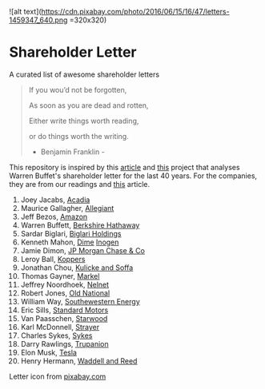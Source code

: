 ![alt text](https://cdn.pixabay.com/photo/2016/06/15/16/47/letters-1459347_640.png =320x320)
# Shareholder Letter
A curated list of awesome shareholder letters

> If you wou’d not be forgotten,
>
> As soon as you are dead and rotten,
>
> Either write things worth reading,
>
> or do things worth the writing.
>
> - Benjamin Franklin -



This repository is inspired by this [article](https://mondaynote.com/bezos-a-ceo-who-can-write-2f368ee36599 "Bezos : A CEO who can write") and [this](https://github.com/susanli2016/Data-Analysis-with-R/blob/master/buffet-letters.Rmd) project that analyses Warren Buffet's shareholder letter for the last 40 years. For the companies, they are from our readings and [this](https://www.toptal.com/finance/equity-research-analysts/best-shareholder-letters) article.

1. Joey Jacabs, [Acadia](https://www.acadiarealty.com/investors)
2. Maurice Gallagher, [Allegiant](http://ir.allegiantair.com/phoenix.zhtml?c=197578&p=irol-reportsannual)
3. Jeff Bezos, [Amazon](https://www.google.com "Amazon's Shareholder Letter")
4. Warren Buffett, [Berkshire Hathaway](http://www.berkshirehathaway.com/letters/letters.html "Berkshire Hathaway's Shareholder Letter")
5. Sardar Biglari, [Biglari Holdings](http://www.biglariholdings.com/letters.htm)
6. Kenneth Mahon, [Dime](http://investors.dime.com/Presentations)
[Inogen](http://investor.sykes.com/company/investors/financial-reports-and-filings/annual-reports/default.aspx)
7. Jamie Dimon, [JP Morgan Chase & Co](https://www.jpmorganchase.com/corporate/investor-relations/annual-report-proxy.htm)
8. Leroy Ball, [Koppers](http://investors.koppers.com/phoenix.zhtml?c=194019&p=irol-irhome)
9. Jonathan Chou, [Kulicke and Soffa](https://investor.kns.com/financial-information/annual-reports)
10. Thomas Gayner, [Markel](http://www.markelcorp.com/investor-relations)
11. Jeffrey Noordhoek, [Nelnet](http://www.nelnetinvestors.com/financial-information/annual-reports/default.aspx)
12. Robert Jones, [Old National](http://ir.oldnational.com/Docs)
13. William Way, [Southewestern Energy](https://www.swn.com/investors/pages/annualreports.aspx)
14. Eric Sills, [Standard Motors](http://www.annualreports.co.uk/Company/standard-motor-products-inc)
15. Van Paasschen, [Starwood](http://ir.starwoodpropertytrust.com/financials/annual-reports/default.aspx)
16. Karl McDonnell, [Strayer](http://www.strayereducation.com/annuals.cfm)
17. Charles Sykes, [Sykes](http://investor.sykes.com/company/investors/financial-reports-and-filings/annual-reports/default.aspx)
18. Darry Rawlings, [Trupanion](http://investors.trupanion.com/resources/Shareholder-Letters/default.aspx)
19. Elon Musk, [Tesla](http://ir.tesla.com/downloads.cfm?NumberPerPage=50&Year=&SortOrder=FileDate+Descending "Tesla's Shareholder letter")
20. Henry Hermann, [Waddell and Reed](http://ir.waddell.com/FinancialDocs)




Letter icon from [pixabay.com](https://pixabay.com/en/letters-icon-send-button-app-logo-1459347/)









